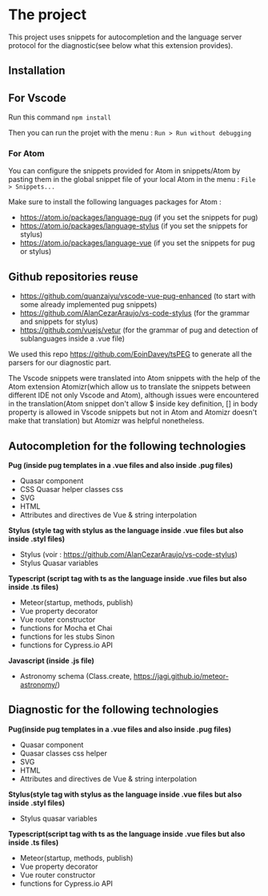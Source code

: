 # The project
This project uses snippets for autocompletion and the language server protocol for the diagnostic(see below what this extension provides).

## Installation

## For Vscode
Run this command ```npm install```

Then you can run the projet with the menu : ```Run > Run without debugging```

### For Atom
You can configure the snippets provided for Atom in snippets/Atom by pasting them in the global snippet file of your local Atom in the menu : ```File > Snippets...```

Make sure to install the following languages packages for Atom :
- https://atom.io/packages/language-pug (if you set the snippets for pug)
- https://atom.io/packages/language-stylus (if you set the snippets for stylus)
- https://atom.io/packages/language-vue (if you set the snippets for pug or stylus)

## Github repositories reuse
- https://github.com/quanzaiyu/vscode-vue-pug-enhanced (to start with some already implemented pug snippets)
- https://github.com/AlanCezarAraujo/vs-code-stylus (for the grammar and snippets for stylus)
- https://github.com/vuejs/vetur (for the grammar of pug and detection of sublanguages inside a .vue file)

We used this repo https://github.com/EoinDavey/tsPEG to generate all the parsers for our diagnostic part.

The Vscode snippets were translated into Atom snippets with the help of the Atom extension Atomizr(which allow us to translate the snippets between different IDE not only Vscode and Atom), although issues were encountered in the translation(Atom snippet don't allow $ inside key definition, [] in body property is allowed in Vscode snippets but not in Atom and Atomizr doesn't make that translation) but Atomizr was helpful nonetheless.

## Autocompletion for the following technologies

**Pug (inside pug templates in a .vue files and also inside .pug files)**
- Quasar component
- CSS Quasar helper classes css
- SVG
- HTML
- Attributes and directives de Vue & string interpolation

**Stylus (style tag with stylus as the language inside .vue files but also inside .styl files)**
- Stylus (voir : https://github.com/AlanCezarAraujo/vs-code-stylus) 
- Stylus Quasar variables

**Typescript (script tag with ts as the language inside .vue files but also inside .ts files)**
- Meteor(startup, methods, publish)
- Vue property decorator
- Vue router constructor
- functions for Mocha et Chai
- functions for les stubs Sinon
- functions for Cypress.io API

**Javascript (inside .js file)**
- Astronomy schema (Class.create, https://jagi.github.io/meteor-astronomy/)

## Diagnostic for the following technologies

**Pug(inside pug templates in a .vue files and also inside .pug files)**
- Quasar component
- Quasar classes css helper
- SVG
- HTML
- Attributes and directives de Vue & string interpolation

**Stylus(style tag with stylus as the language inside .vue files but also inside .styl files)**
- Stylus quasar variables

**Typescript(script tag with ts as the language inside .vue files but also inside .ts files)**
- Meteor(startup, methods, publish)
- Vue property decorator
- Vue router constructor
- functions for Cypress.io API
